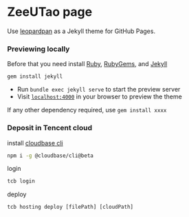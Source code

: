 # ZeeUTao page

Use [leopardpan](https://github.com/leopardpan) as a Jekyll theme for GitHub Pages. 



### Previewing locally

Before that you need install [Ruby](http://www.ruby-lang.org/en/downloads/), [RubyGems](http://rubygems.org/pages/download), and [Jekyll](http://jekyll.bootcss.com/)

```
gem install jekyll  
```



- Run `bundle exec jekyll serve` to start the preview server
- Visit [`localhost:4000`](http://localhost:4000) in your browser to preview the theme



If any other dependency required, use `gem install xxxx  `



### Deposit in Tencent cloud

install [cloudbase cli](https://docs.cloudbase.net/cli-v1/install.html#1--an-zhuang-node-js)

```bash
npm i -g @cloudbase/cli@beta
```

login

```bash
tcb login
```

deploy

```
tcb hosting deploy [filePath] [cloudPath]
```



